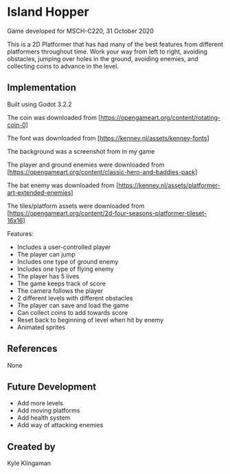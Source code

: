 # Island Hopper
Game developed for MSCH-C220, 31 October 2020

This is a 2D Platformer that has had many of the best features from different platformers throughout time. Work your way from left to right, avoiding obstacles, jumping over holes in the ground, avoiding enemies, and collecting coins to advance in the level.

## Implementation
Built using Godot 3.2.2

The coin was downloaded from [https://opengameart.org/content/rotating-coin-0]

The font was downloaded from [https://kenney.nl/assets/kenney-fonts]

The background was a screenshot from in my game

The player and ground enemies were downloaded from [https://opengameart.org/content/classic-hero-and-baddies-pack]

The bat enemy was downloaded from [https://kenney.nl/assets/platformer-art-extended-enemies]

The tiles/platform assets were downloaded from [https://opengameart.org/content/2d-four-seasons-platformer-tileset-16x16]

Features:
- Includes a user-controlled player
- The player can jump
- Includes one type of ground enemy
- Includes one type of flying enemy
- The player has 5 lives
- The game keeps track of score
- The camera follows the player
- 2 different levels with different obstacles
- The player can save and load the game
- Can collect coins to add towards score
- Reset back to beginning of level when hit by enemy
- Animated sprites

## References
None

## Future Development
- Add more levels
- Add moving platforms
- Add health system
- Add way of attacking enemies

## Created by
Kyle Klingaman
